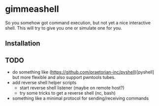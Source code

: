 # gimmeashell

So you somehow got command execution, but not yet a nice interactive shell.
This will try to give you one or simulate one for you.

## Installation



## TODO

- do something like (https://github.com/praetorian-inc/pyshell)[pyshell] but
  more flexible and also support pwntools tubes.
- add reverse shell helper scripts
  - start reverse shell listener (maybe on remote host?)
  - try some tricks to get a reverse shell (nc, bash)
- something like a minimal protocol for sending/receiving commands
